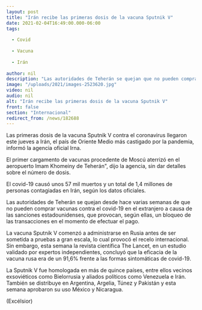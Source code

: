 ```yaml
---
layout: post
title: "Irán recibe las primeras dosis de la vacuna Sputnik V"
date: 2021-02-04T16:49:00.000-06:00
tags:
  
  - Covid
  
  - Vacuna
  
  - Irán
  
author: nil
description: "Las autoridades de Teherán se quejan que no pueden comprar vacunas contra el Covid en el extranjero a causa de las sanciones estadounidenses, que provocan un bloqueo de las transacciones en el momento de efectuar el pago"
image: "/uploads/2021/images-2523620.jpg"
video: nil
audio: nil
alt: "Irán recibe las primeras dosis de la vacuna Sputnik V"
front: false
section: "Internacional"
redirect_from: /news/182688
---
```


Las primeras dosis de la vacuna Sputnik V contra el coronavirus llegaron este jueves a Irán, el país de Oriente Medio más castigado por la pandemia, informó la agencia oficial Irna.

El primer cargamento de vacunas procedente de Moscú aterrizó en el aeropuerto Imam Khomeiny de Teherán", dijo la agencia, sin dar detalles sobre el número de dosis.

El covid-19 causó unos 57 mil muertos y un total de 1,4 millones de personas contagiadas en Irán, según los datos oficiales.

Las autoridades de Teherán se quejan desde hace varias semanas de que no pueden comprar vacunas contra el covid-19 en el extranjero a causa de las sanciones estadounidenses, que provocan, según ellas, un bloqueo de las transacciones en el momento de efectuar el pago.

La vacuna Sputnik V comenzó a administrarse en Rusia antes de ser sometida a pruebas a gran escala, lo cual provocó el recelo internacional. Sin embargo, esta semana la revista científica The Lancet, en un estudio validado por expertos independientes, concluyó que la eficacia de la vacuna rusa era de un 91,6% frente a las formas sintomáticas de covid-19.

La Sputnik V fue homologada en más de quince países, entre ellos vecinos exsoviéticos como Bielorrusia y aliados políticos como Venezuela e Irán. También se distribuye en Argentina, Argelia, Túnez y Pakistán y esta semana aprobaron su uso México y Nicaragua.

(Excélsior)